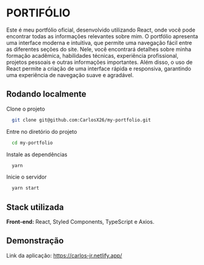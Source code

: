 
# PORTIFÓLIO

Este é meu portfólio oficial, desenvolvido utilizando React, onde você pode encontrar todas as informações relevantes sobre mim. O portfólio apresenta uma interface moderna e intuitiva, que permite uma navegação fácil entre as diferentes seções do site. Nele, você encontrará detalhes sobre minha formação acadêmica, habilidades técnicas, experiência profissional, projetos pessoais e outras informações importantes. Além disso, o uso de React permite a criação de uma interface rápida e responsiva, garantindo uma experiência de navegação suave e agradável. 

## Rodando localmente

Clone o projeto

```bash
  git clone git@github.com:CarlosX26/my-portfolio.git
```

Entre no diretório do projeto

```bash
  cd my-portfolio
```

Instale as dependências

```bash
  yarn
```

Inicie o servidor

```bash
  yarn start
```




## Stack utilizada

**Front-end:** React, Styled Components, TypeScript e Axios.


## Demonstração

Link da aplicação: https://carlos-jr.netlify.app/

